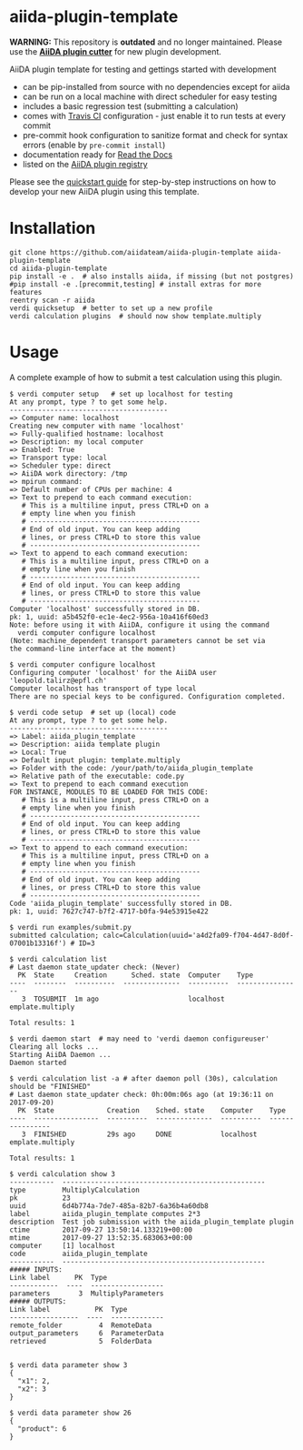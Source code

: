 # aiida-plugin-template


**WARNING:** This repository is **outdated** and no longer maintained.
Please use the [**AiiDA plugin cutter**](https://github.com/aiidateam/aiida-plugin-cutter) for new plugin development.

AiiDA plugin template for testing and gettings started with development

* can be pip-installed from source with no dependencies except for aiida
* can be run on a local machine with direct scheduler for easy testing
* includes a basic regression test (submitting a calculation)
* comes with [Travis CI](https://travis-ci.org) configuration - just enable it to run tests at every commit
* pre-commit hook configuration to sanitize format and check for syntax errors (enable by `pre-commit install`)
* documentation ready for [Read the Docs](http://aiida-plugin-template.readthedocs.io/en/latest/)
* listed on the [AiiDA plugin registry](http://aiidateam.github.io/aiida-registry)

Please see the 
[quickstart guide](http://aiida-core.readthedocs.io/en/latest/developer_guide/plugins/quickstart.html)
for step-by-step instructions on how to develop your new AiiDA plugin using this template.

# Installation

```shell
git clone https://github.com/aiidateam/aiida-plugin-template aiida-plugin-template
cd aiida-plugin-template
pip install -e .  # also installs aiida, if missing (but not postgres)
#pip install -e .[precommit,testing] # install extras for more features
reentry scan -r aiida  
verdi quicksetup  # better to set up a new profile
verdi calculation plugins  # should now show template.multiply
```

# Usage

A complete example of how to submit a test calculation using this plugin.

```shell
$ verdi computer setup   # set up localhost for testing
At any prompt, type ? to get some help.
---------------------------------------
=> Computer name: localhost
Creating new computer with name 'localhost'
=> Fully-qualified hostname: localhost
=> Description: my local computer
=> Enabled: True
=> Transport type: local
=> Scheduler type: direct
=> AiiDA work directory: /tmp
=> mpirun command:
=> Default number of CPUs per machine: 4
=> Text to prepend to each command execution:
   # This is a multiline input, press CTRL+D on a
   # empty line when you finish
   # ------------------------------------------
   # End of old input. You can keep adding
   # lines, or press CTRL+D to store this value
   # ------------------------------------------
=> Text to append to each command execution:
   # This is a multiline input, press CTRL+D on a
   # empty line when you finish
   # ------------------------------------------
   # End of old input. You can keep adding
   # lines, or press CTRL+D to store this value
   # ------------------------------------------
Computer 'localhost' successfully stored in DB.
pk: 1, uuid: a5b452f0-ec1e-4ec2-956a-10a416f60ed3
Note: before using it with AiiDA, configure it using the command
  verdi computer configure localhost
(Note: machine_dependent transport parameters cannot be set via
the command-line interface at the moment)

$ verdi computer configure localhost 
Configuring computer 'localhost' for the AiiDA user 'leopold.talirz@epfl.ch'
Computer localhost has transport of type local
There are no special keys to be configured. Configuration completed.

$ verdi code setup  # set up (local) code
At any prompt, type ? to get some help.
---------------------------------------
=> Label: aiida_plugin_template
=> Description: aiida template plugin
=> Local: True
=> Default input plugin: template.multiply
=> Folder with the code: /your/path/to/aiida_plugin_template
=> Relative path of the executable: code.py
=> Text to prepend to each command execution
FOR INSTANCE, MODULES TO BE LOADED FOR THIS CODE:
   # This is a multiline input, press CTRL+D on a
   # empty line when you finish
   # ------------------------------------------
   # End of old input. You can keep adding
   # lines, or press CTRL+D to store this value
   # ------------------------------------------
=> Text to append to each command execution:
   # This is a multiline input, press CTRL+D on a
   # empty line when you finish
   # ------------------------------------------
   # End of old input. You can keep adding
   # lines, or press CTRL+D to store this value
   # ------------------------------------------
Code 'aiida_plugin_template' successfully stored in DB.
pk: 1, uuid: 7627c747-b7f2-4717-b0fa-94e53915e422

$ verdi run examples/submit.py
submitted calculation; calc=Calculation(uuid='a4d2fa09-f704-4d47-8d0f-07001b13316f') # ID=3

$ verdi calculation list
# Last daemon state_updater check: (Never)
  PK  State     Creation      Sched. state  Computer    Type
----  --------  ----------  --------------  ----------  ----------------
   3  TOSUBMIT  1m ago                      localhost   emplate.multiply

Total results: 1

$ verdi daemon start  # may need to 'verdi daemon configureuser'
Clearing all locks ...
Starting AiiDA Daemon ...
Daemon started

$ verdi calculation list -a # after daemon poll (30s), calculation should be "FINISHED"
# Last daemon state_updater check: 0h:00m:06s ago (at 19:36:11 on 2017-09-20)
  PK  State             Creation    Sched. state    Computer    Type
----  ----------------  ----------  --------------  ----------  ----------------
   3  FINISHED          29s ago     DONE            localhost   emplate.multiply

Total results: 1

$ verdi calculation show 3
-----------  --------------------------------------------------
type         MultiplyCalculation
pk           23
uuid         6d4b774a-7de7-485a-82b7-6a36b4a60db8
label        aiida_plugin_template computes 2*3
description  Test job submission with the aiida_plugin_template plugin
ctime        2017-09-27 13:50:14.133219+00:00
mtime        2017-09-27 13:52:35.683063+00:00
computer     [1] localhost
code         aiida_plugin_template
-----------  --------------------------------------------------
##### INPUTS:
Link label      PK  Type
------------  ----  ------------------
parameters       3  MultiplyParameters
##### OUTPUTS:
Link label           PK  Type
-----------------  ----  -------------
remote_folder         4  RemoteData
output_parameters     6  ParameterData
retrieved             5  FolderData


$ verdi data parameter show 3
{
  "x1": 2,
  "x2": 3
}

$ verdi data parameter show 26
{
  "product": 6
}

```
